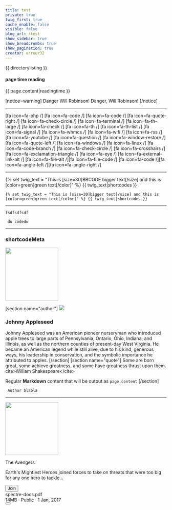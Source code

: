```yaml
---
title: test
private: true
twig_first: true
cache_enable: false
visible: false
blog_url: /test
show_sidebar: true
show_breadcrumbs: true
show_pagination: true
creator: erreur32
---
```


{{ directorylisting }}

####  page time reading
<p>{{ page.content|readingtime }}</p>

[notice=warning] Danger Will Robinson! Danger, Will Robinson! [/notice]
<hr>
[fa icon=fa-php /]
[fa icon=fa-code /]   [fa icon=fa-code /]
[fa icon=fa-quote-right /]   [fa icon=fa-check-circle /]     [fa icon=fa-terminal /]
[fa icon=fa-th-large /]   [fa icon=fa-check /]   [fa icon=fa-th /]    [fa icon=fa-th-list /]
[fa icon=fa-signal /]     [fa icon=fa-whmcs /]  [fa icon=fa-wifi /] [fa icon=fa-rss /]      [fa icon=fa-youtube /]        [fa icon=fa-question /]   
[fa icon=fa-window-restore /]       [fa icon=fa-quote-left /]  [fa icon=fa-windows /]     [fa icon=fa-linux /]   [fa icon=fa-code-branch /]       [fa icon=fa-check-circle /]
[fa icon=fa-crosshairs /]            [fa icon=fa-exclamation-triangle /]
[fa icon=fa-eye /]   
[fa icon=fa-external-link-alt /]  [fa icon=fa-file-alt /][fa icon=fa-file-code /]        [fa icon=fa-code /][fa icon=fa-angle-left /][fa icon=fa-angle-right /]

<hr>
{% set twig_text = "This is [size=30]BBCODE bigger text[/size] and this is [color=green]green text[/color]" %} {{ twig_text|shortcodes }}
<pre><code>{% set twig_text = "This is [size=30]bigger text[/size] and this is [color=green]green text[/color]" %} {{ twig_text|shortcodes }} </code></pre>
<hr>
 
<pre><code>fsdfsdfsdf</code></pre>
<p><code> du codedw  </code></p>

<hr>

 ### shortcodeMeta
 
<img src="_img/echosystem.png?cropResize=100,100&classes=left" width="165" height="165" />

[section name="author"]
![](_img/echosystem.png?cropResize=100,100&amp;classes=left) 
 ### Johnny Appleseed
Johnny Appleseed was an American pioneer nurseryman who introduced apple trees to large parts of Pennsylvania, Ontario, Ohio, Indiana, and Illinois, as well as the northern counties of present-day West Virginia. He became an American legend while still alive, due to his kind, generous ways, his leadership in conservation, and the symbolic importance he attributed to apples.
[/section]
[section name="quote"]
  Some are born great, some achieve greatness, and some have greatness thrust upon them.
  cite&gt;William Shakespeare&lt;/cite&gt;

Regular **Markdown** content that will be output as `page.content`
[/section]
 
<div id="article">
    <p><code> Author blabla </code></p>
</div>

 <hr>
 <div id="article">
<img src="_img/echosystem.png?cropResize=80,80&classes=left" width="165" height="165" /><br>
</div>

<div class="tile">
  <div class="tile-icon">
  <div class="example-tile-icon">
<i class="icon icon-file centered"></i>
  </div>
  </div>
  <div class="tile-content">
  <p class="tile-title">The Avengers</p>
  <p class="tile-subtitle text-gray">Earth's Mightiest Heroes joined forces to take on threats that were too big for any one hero to tackle...</p>
  </div>
  <div class="tile-action">
  <button class="btn btn-primary">Join</button>
  </div>
</div>


<div class="tile tile-centered">
  <div class="tile-icon">
    <div class="example-tile-icon">
      <i class="icon icon-file centered"></i>
    </div>
  </div>
  <div class="tile-content">
    <div class="tile-title">spectre-docs.pdf</div>
    <div class="tile-subtitle text-gray">14MB · Public · 1 Jan, 2017</div>
  </div>
  <div class="tile-action">
    <button class="btn btn-link">
      <i class="icon icon-more-vert"></i>
    </button>
  </div>
</div>
